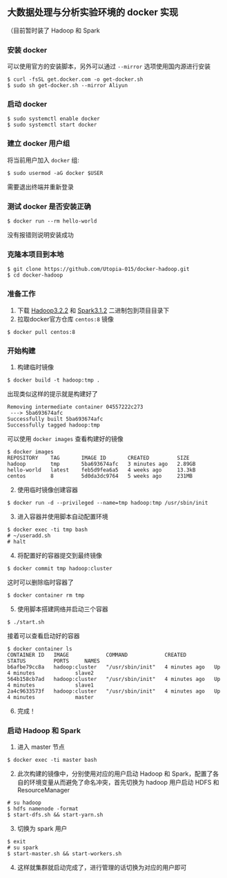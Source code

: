 ## 大数据处理与分析实验环境的 docker 实现

（目前暂时装了 Hadoop 和 Spark

### 安装 docker

可以使用官方的安装脚本，另外可以通过 `--mirror` 选项使用国内源进行安装
```
$ curl -fsSL get.docker.com -o get-docker.sh
$ sudo sh get-docker.sh --mirror Aliyun
```
### 启动 docker
```
$ sudo systemctl enable docker
$ sudo systemctl start docker
```
### 建立 docker 用户组
将当前用户加入 `docker` 组:
```
$ sudo usermod -aG docker $USER
```
需要退出终端并重新登录
### 测试 docker 是否安装正确
```
$ docker run --rm hello-world
```
没有报错则说明安装成功
### 克隆本项目到本地
```
$ git clone https://github.com/Utopia-015/docker-hadoop.git
$ cd docker-hadoop
```
### 准备工作

1. 下载 [Hadoop3.2.2](https://www.apache.org/dyn/closer.cgi/hadoop/common/hadoop-3.2.2/hadoop-3.2.2.tar.gz) 和 [Spark3.1.2](https://www.apache.org/dyn/closer.lua/spark/spark-3.1.2/spark-3.1.2-bin-hadoop3.2.tgz) 二进制包到项目目录下
2. 拉取docker官方仓库 `centos:8` 镜像
```
$ docker pull centos:8
```
### 开始构建
1. 构建临时镜像
```
$ docker build -t hadoop:tmp .
```
出现类似这样的提示就是构建好了
```
Removing intermediate container 04557222c273
 ---> 5ba693674afc
Successfully built 5ba693674afc
Successfully tagged hadoop:tmp
```
可以使用 `docker images` 查看构建好的镜像
```
$ docker images
REPOSITORY    TAG       IMAGE ID       CREATED         SIZE
hadoop        tmp       5ba693674afc   3 minutes ago   2.89GB
hello-world   latest    feb5d9fea6a5   4 weeks ago     13.3kB
centos        8         5d0da3dc9764   5 weeks ago     231MB
```
2. 使用临时镜像创建容器
```
$ docker run -d --privileged --name=tmp hadoop:tmp /usr/sbin/init
```
3. 进入容器并使用脚本自动配置环境
```
$ docker exec -ti tmp bash
# ~/useradd.sh
# halt
```
4. 将配置好的容器提交到最终镜像
```
$ docker commit tmp hadoop:cluster
```
这时可以删除临时容器了
```
$ docker container rm tmp
```
5. 使用脚本搭建网络并启动三个容器
```
$ ./start.sh
```
接着可以查看启动好的容器
```
$ docker container ls
CONTAINER ID   IMAGE            COMMAND            CREATED         STATUS         PORTS     NAMES
b6afbe79cc8a   hadoop:cluster   "/usr/sbin/init"   4 minutes ago   Up 4 minutes             slave2
564b158cb7ad   hadoop:cluster   "/usr/sbin/init"   4 minutes ago   Up 4 minutes             slave1
2a4c9633573f   hadoop:cluster   "/usr/sbin/init"   4 minutes ago   Up 4 minutes             master
```
6. 完成！
### 启动 Hadoop 和 Spark
1. 进入 master 节点
```
$ docker exec -ti master bash
```
2. 此次构建的镜像中，分别使用对应的用户启动 Hadoop 和 Spark，配置了各自的环境变量从而避免了命名冲突，首先切换为 hadoop 用户启动 HDFS 和 ResourceManager 
```
# su hadoop
$ hdfs namenode -format
$ start-dfs.sh && start-yarn.sh
```
3. 切换为 spark 用户
```
$ exit
# su spark
$ start-master.sh && start-workers.sh
```
4. 这样就集群就启动完成了，进行管理的话切换为对应的用户即可
